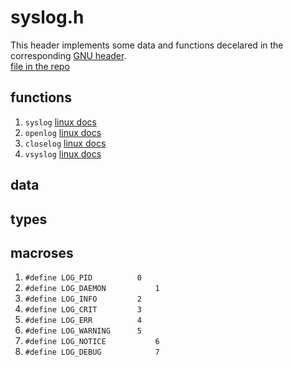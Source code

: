 # syslog.h  
  
This header implements some data and functions decelared in the corresponding 
[GNU header](https://pubs.opengroup.org/onlinepubs/7908799/xsh/syslog.h.html).  
[file in the repo](../../include/wlac4/syslog.h)  
  
  
## functions 
  
 1.  ``syslog``     [linux docs](https://linux.die.net/man/3/syslog)  
 2.  ``openlog``    [linux docs](https://linux.die.net/man/3/openlog)  
 3.  ``closelog``   [linux docs](https://linux.die.net/man/3/closelog)  
 4.  ``vsyslog``    [linux docs](https://linux.die.net/man/3/vsyslog)  
  
  
## data  
  
   
  
## types  
  
  
  
## macroses  
  
 1.  ``#define LOG_PID			0``  
 2.  ``#define LOG_DAEMON			1``  
 3.  ``#define LOG_INFO			2``  
 4.  ``#define LOG_CRIT			3``  
 5.  ``#define LOG_ERR			4``  
 6.  ``#define LOG_WARNING		5``  
 7.  ``#define LOG_NOTICE			6``  
 8.  ``#define LOG_DEBUG			7``    
    

